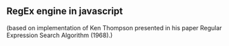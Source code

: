## RegEx engine in javascript 
(based on implementation of Ken Thompson presented in his paper Regular Expression Search Algorithm (1968).)

